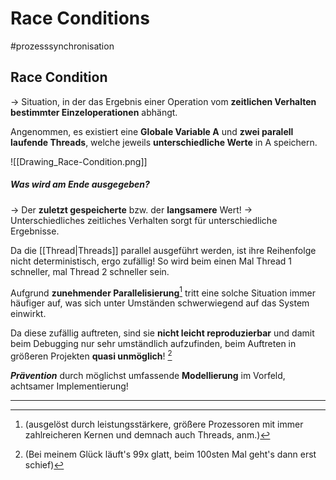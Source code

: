 # Race Conditions
#prozesssynchronisation 


## Race Condition

-> Situation, in der das Ergebnis einer Operation vom **zeitlichen Verhalten bestimmter Einzeloperationen** abhängt.

Angenommen, es existiert eine **Globale Variable A** und **zwei paralell laufende Threads**, welche jeweils **unterschiedliche Werte** in A speichern.

![[Drawing_Race-Condition.png]]




##### Was wird am Ende ausgegeben?

-> Der **zuletzt gespeicherte** bzw. der **langsamere** Wert!
-> Unterschiedliches zeitliches Verhalten sorgt für unterschiedliche Ergebnisse.

Da die [[Thread|Threads]] parallel ausgeführt werden, ist ihre Reihenfolge nicht deterministisch, ergo zufällig! So wird beim einen Mal Thread 1 schneller, mal Thread 2 schneller sein.

Aufgrund **zunehmender Parallelisierung**[^1] tritt eine solche Situation immer häufiger auf, was sich unter Umständen schwerwiegend auf das System einwirkt.

Da diese zufällig auftreten, sind sie **nicht leicht reproduzierbar** und damit beim Debugging nur sehr umständlich aufzufinden, beim Auftreten in größeren Projekten **quasi unmöglich**! [^2]


***Prävention*** durch möglichst umfassende **Modellierung** im Vorfeld, achtsamer Implementierung! 





____

[^1]: (ausgelöst durch leistungsstärkere, größere Prozessoren mit immer zahlreicheren Kernen und demnach auch Threads, anm.)

[^2]:  (Bei meinem Glück läuft's 99x glatt, beim 100sten Mal geht's dann erst schief)





